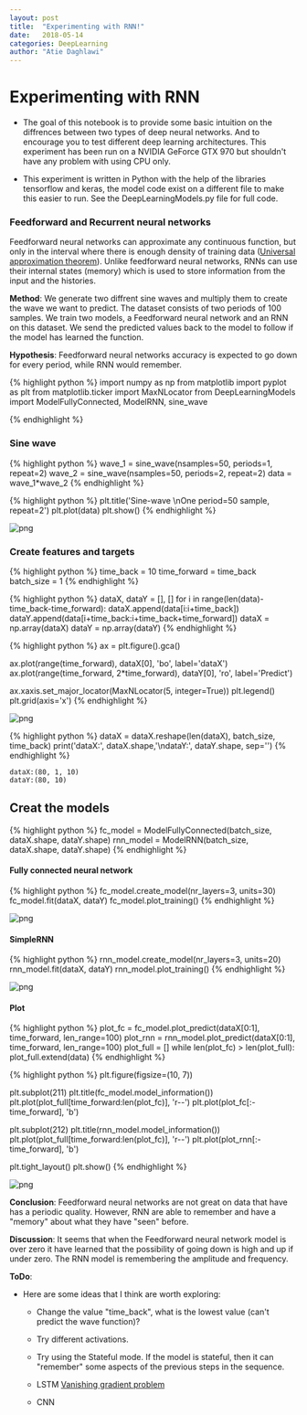 ```yaml
---
layout: post
title:  "Experimenting with RNN!"
date:   2018-05-14
categories: DeepLearning
author: "Atie Daghlawi"
---
```


# Experimenting with RNN

* The goal of this notebook is to provide some basic intuition on the diffrences between two types of deep neural networks. And to encourage you to test different deep learning architectures. This experiment has been run on a NVIDIA GeForce GTX 970 but shouldn't have any problem with using CPU only.

* This experiment is written in Python with the help of the libraries tensorflow and keras, the model code exist on a different file to make this easier to run. See the DeepLearningModels.py file for full code.

### Feedforward and Recurrent neural networks

Feedforward neural networks can approximate any continuous function, but only in the interval where there is enough density of training data ([Universal approximation theorem](https://en.wikipedia.org/wiki/Universal_approximation_theorem)). Unlike feedforward neural networks, RNNs can use their internal states (memory) which is used to store information from the input and the histories.

**Method**: We generate two diffrent sine waves and multiply them to create the wave we want to predict. The dataset consists of two periods of 100 samples. We train two models, a Feedforward neural network and an RNN on this dataset. We send the predicted values back to the model to follow if the model has learned the function.

**Hypothesis**: Feedforward neural networks accuracy is expected to go down for every period, while  RNN would remember.


{% highlight python %}
import numpy as np
from matplotlib import pyplot as plt
from matplotlib.ticker import MaxNLocator
from DeepLearningModels import ModelFullyConnected, ModelRNN, sine_wave

{% endhighlight %}

### Sine wave


{% highlight python %}
wave_1 = sine_wave(nsamples=50, periods=1, repeat=2)
wave_2 = sine_wave(nsamples=50, periods=2, repeat=2)
data = wave_1*wave_2
{% endhighlight %}


{% highlight python %}
plt.title('Sine-wave \nOne period=50 sample, repeat=2')
plt.plot(data)
plt.show()
{% endhighlight %}

![png](/image_folder/2018-05-17-RNN/output_7_0.png)


### Create features and targets


{% highlight python %}
time_back = 10
time_forward = time_back
batch_size = 1
{% endhighlight %}


{% highlight python %}
dataX, dataY = [], []
for i in range(len(data)-time_back-time_forward):
    dataX.append(data[i:i+time_back])
    dataY.append(data[i+time_back:i+time_back+time_forward])
dataX = np.array(dataX)
dataY = np.array(dataY)
{% endhighlight %}


{% highlight python %}
ax = plt.figure().gca()

ax.plot(range(time_forward), dataX[0], 'bo', label='dataX')
ax.plot(range(time_forward, 2*time_forward), dataY[0], 'ro', label='Predict')

ax.xaxis.set_major_locator(MaxNLocator(5, integer=True))
plt.legend()
plt.grid(axis='x')
{% endhighlight %}


![png](/image_folder/2018-05-17-RNN/output_11_0.png)



{% highlight python %}
dataX = dataX.reshape(len(dataX), batch_size, time_back)
print('dataX:', dataX.shape,'\ndataY:', dataY.shape, sep='')
{% endhighlight %}

    dataX:(80, 1, 10)
    dataY:(80, 10)


## Creat the models


{% highlight python %}
fc_model = ModelFullyConnected(batch_size, dataX.shape, dataY.shape)
rnn_model = ModelRNN(batch_size, dataX.shape, dataY.shape)
{% endhighlight %}

#### Fully connected neural network


{% highlight python %}
fc_model.create_model(nr_layers=3, units=30)
fc_model.fit(dataX, dataY)
fc_model.plot_training()
{% endhighlight %}


![png](/image_folder/2018-05-17-RNN/output_16_0.png)


#### SimpleRNN


{% highlight python %}
rnn_model.create_model(nr_layers=3, units=20)
rnn_model.fit(dataX, dataY)
rnn_model.plot_training()
{% endhighlight %}


![png](/image_folder/2018-05-17-RNN/output_18_0.png)


#### Plot


{% highlight python %}
plot_fc = fc_model.plot_predict(dataX[0:1], time_forward, len_range=100)
plot_rnn = rnn_model.plot_predict(dataX[0:1], time_forward, len_range=100)
plot_full = []
while len(plot_fc) > len(plot_full):
    plot_full.extend(data)
{% endhighlight %}


{% highlight python %}
plt.figure(figsize=(10, 7))

plt.subplot(211)
plt.title(fc_model.model_information())
plt.plot(plot_full[time_forward:len(plot_fc)], 'r--')
plt.plot(plot_fc[:-time_forward], 'b')

plt.subplot(212)
plt.title(rnn_model.model_information())
plt.plot(plot_full[time_forward:len(plot_fc)], 'r--')
plt.plot(plot_rnn[:-time_forward], 'b')

plt.tight_layout()
plt.show()
{% endhighlight %}


![png](/image_folder/2018-05-17-RNN/output_21_0.png)


**Conclusion**: Feedforward neural networks are not great on data that have has a periodic quality. However, RNN are able to remember and have a "memory" about what they have "seen" before.

**Discussion**: It seems that when the Feedforward neural network model is over zero it have learned that the possibility of going down is high and up if under zero. The RNN model is remembering the amplitude and frequency.

**ToDo**:

* Here are some ideas that I think are worth exploring:
    - Change the value "time_back", what is the lowest value (can't predict the wave function)?
    - Try different activations.
    - Try using the Stateful mode. If the model is stateful, then it can "remember" some aspects of the previous steps in the sequence.

    - LSTM [Vanishing gradient problem](https://en.wikipedia.org/wiki/Vanishing_gradient_problem)
    - CNN
